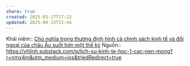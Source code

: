 ```yaml
---
share: true
created: 2025-03-27T17:13
updated: 2025-08-13T15:44
---
```

Khái niệm:: 
[Chủ nghĩa trọng thương định hình cả chính sách kinh tế và đối ngoại của châu Âu suốt hơn một thế kỷ](./Ch%E1%BB%A7%20ngh%C4%A9a%20tr%E1%BB%8Dng%20th%C6%B0%C6%A1ng%20%C4%91%E1%BB%8Bnh%20h%C3%ACnh%20c%E1%BA%A3%20ch%C3%ADnh%20s%C3%A1ch%20kinh%20t%E1%BA%BF%20v%C3%A0%20%C4%91%E1%BB%91i%20ngo%E1%BA%A1i%20c%E1%BB%A7a%20ch%C3%A2u%20%C3%82u%20su%E1%BB%91t%20h%C6%A1n%20m%E1%BB%99t%20th%E1%BA%BF%20k%E1%BB%B7.md)
Nguồn:: https://vhlinh.substack.com/p/lich-su-kinh-te-hoc-1-cac-nen-mong?r=nmx4m&utm_medium=ios&triedRedirect=true
